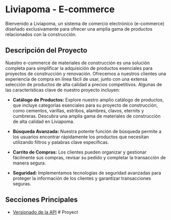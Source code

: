 # Liviapoma - E-commerce

Bienvenido a Liviapoma, un sistema de comercio electrónico (e-commerce) diseñado exclusivamente para ofrecer una amplia gama de productos relacionados con la construcción.

## Descripción del Proyecto

Nuestro e-commerce de materiales de construcción es una solución completa para simplificar la adquisición de productos esenciales para proyectos de construcción y renovación. Ofrecemos a nuestros clientes una experiencia de compra en línea fácil de usar, junto con una extensa selección de productos de alta calidad a precios competitivos. Algunas de las características clave de nuestro proyecto incluyen:

- **Catálogo de Productos:** Explore nuestro amplio catálogo de productos, que incluye categorías esenciales para su proyecto de construcción, como cementos, varillas, estribos, alambres, clavos, eternits y cumbreras. Descubra una amplia gama de materiales de construcción de alta calidad en Liviapoma.

- **Búsqueda Avanzada:** Nuestra potente función de búsqueda permite a los usuarios encontrar rápidamente los productos que necesitan utilizando filtros y palabras clave específicas.

- **Carrito de Compras:** Los clientes pueden organizar y gestionar fácilmente sus compras, revisar su pedido y completar la transacción de manera segura.

- **Seguridad:** Implementamos tecnologías de seguridad avanzadas para proteger la información de los clientes y garantizar transacciones seguras.


## Secciones Principales

- [Versionado de la API](doc/versioning.md)
#   P r o y e c t  
 
